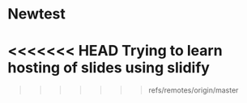 # Newtest
<<<<<<< HEAD
Trying to learn hosting of slides using slidify
=======
>>>>>>> refs/remotes/origin/master
